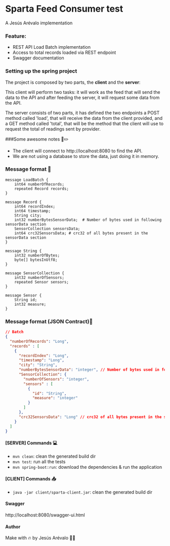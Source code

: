 ﻿# Sparta Feed Consumer test
A Jesús Arévalo implementation


### Feature:
- REST API Load Batch implementation
- Access to total records loaded via REST endpoint
- Swagger documentation



### Setting up the spring project


The project is composed by two parts, the <b>client</b> and the <b>server</b>:

This client will perform two tasks: it will work as the feed that will send the data to the API and after feeding the server, it will request some data from the API.

The server consists of two parts, it has defined the two endpoints a POST method called 'load', that will receive the data from the client provided, and a GET method called 'total', that will be the method that the client will use to request the total of readings sent by provider.

###Some awesome notes :green_book::pencil2:

- The client will connect to http://localhost:8080 to find the API.
- We are not using a database to store the data, just doing it in memory.

### Message format :postbox:

```
message LoadBatch {
    int64 numberOfRecords;
    repeated Record records;
}

message Record {
    int64 recordIndex;
    int64 timestamp;
    String city;
    int32 numberBytesSensorData;  # Number of bytes used in following sensorData section
    SensorCollection sensorsData;
    int64 crc32SensorsData; # crc32 of all bytes present in the sensorData section
}

message String {
    int32 numberOfBytes; 
    byte[] bytesInUtf8; 
}

message SensorCollection {
    int32 numberOfSensors;
    repeated Sensor sensors;
}

message Sensor {
    String id;
    int32 measure;
}
```

### Message format (JSON Contract):scroll:

```json
// Batch
{
  "numberOfRecords": "Long",
  "records" : [
    {
      "recordIndex": "Long",
      "timestamp": "Long",
      "city": "String",
      "numberBytesSensorData": "integer", // Number of bytes used in following sensorData section
      "SensorCollection": {
        "numberOfSensors": "integer",
        "sensors" : [
          {
            "id": "String",
            "measure": "integer"
          }
        ]
      },
      "crc32SensorsData": "Long" // crc32 of all bytes present in the sensorData section
    }
  ]
}
```

#### [SERVER] Commands :computer:
- `mvn clean`: clean the generated build dir
- `mvn test`: run all the tests
- `mvn spring-boot:run`: download the dependencies & run the application

#### [CLIENT] Commands :outbox_tray:
- `java -jar client/sparta-client.jar`: clean the generated build dir

#### Swagger
http://localhost:8080/swagger-ui.html

#### Author
Make with 🔥 by Jesús Arévalo :technologist:
